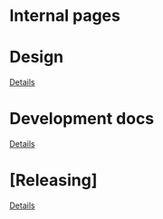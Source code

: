 # Internal pages

# Design
[Details](/design/main.md)

# Development docs
[Details](/dev/)

# [Releasing]
[Details](/rel/main.md)
 

